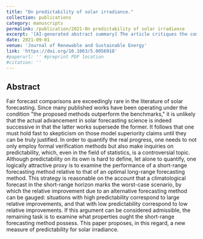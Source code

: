 ```yaml
---
title: "On predictability of solar irradiance."
collection: publications
category: manuscripts
permalink: /publication/2021-On predictability of solar irradiance
excerpt: '[AI-generated abstract summary] The article critiques the common practice in solar forecasting literature where new methods are claimed to outperform benchmarks without sufficient evidence, casting doubt on actual progress in the field. To assess real advancement, it calls for formal verification and an inquiry into predictability, a complex and debated concept in statistics. The paper suggests using the performance of short-range forecasting methods compared to optimal long-range methods as a proxy for predictability. High predictability would result in significant improvements over climatological forecasts, while low predictability would show minimal gains. The article also introduces a new measure of predictability for solar irradiance. '
date: 2021-09-01
venue: 'Journal of Renewable and Sustainable Energy'
link: 'https://doi.org/10.1063/5.0056918'
#paperurl: '' #preprint PDF location
#citation: ''
---
```


<h2> Abstract </h2>
Fair forecast comparisons are exceedingly rare in the literature of solar forecasting. Since many published works have been operating under the condition "the proposed methods outperform the benchmarks," it is unlikely that the actual advancement in solar forecasting science is indeed successive in that the latter works supersede the former. It follows that one must hold fast to skepticism on those model superiority claims until they can be truly justified. In order to quantify the real progress, one needs to not only employ formal verification methods but also make inquiries on predictability, which, even in the field of statistics, is a controversial topic. Although predictability on its own is hard to define, let alone to quantify, one logically attractive proxy is to examine the performance of a short-range forecasting method relative to that of an optimal long-range forecasting method. This strategy is reasonable on the account that a climatological forecast in the short-range horizon marks the worst-case scenario, by which the relative improvement due to an alternative forecasting method can be gauged: situations with high predictability correspond to large relative improvements, and that with low predictability correspond to low relative improvements. If this argument can be considered admissible, the remaining task is to examine what properties ought the short-range forecasting method possess. This paper proposes, in this regard, a new measure of predictability for solar irradiance.